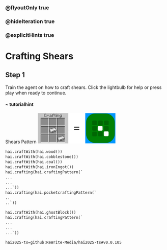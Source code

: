 ### @flyoutOnly true
### @hideIteration true
### @explicitHints true

# Crafting Shears

## Step 1
Train the agent on how to craft shears. Click the lightbulb for help or press play when ready to continue.

#### ~ tutorialhint 
Shears Pattern
![Craft Shears](https://raw.githubusercontent.com/ReWrite-Media/makecode/master/blocks/hai2025/img/shears_crafting.png "Craft Shears")

```ghost
hai.craftWith(hai.wood())
hai.craftWith(hai.cobblestone())
hai.craftWith(hai.coal())
hai.craftWith(hai.ironIngot())
hai.crafting(hai.craftingPattern(`
...
...
...`))
hai.crafting(hai.pocketcraftingPattern(`
..
..`))
```

```template
hai.craftWith(hai.ghostBlock())
hai.crafting(hai.craftingPattern(`
...
...
...`))
```




```package
hai2025-ts=github:ReWrite-Media/hai2025-ts#v0.0.105
```
